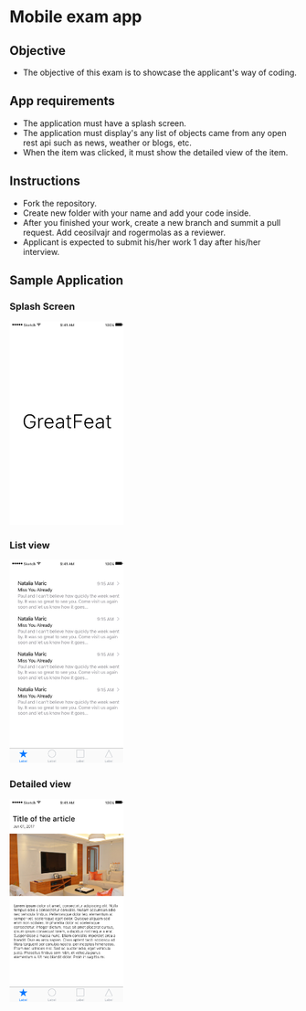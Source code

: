 # Mobile exam app

## Objective

- The objective of this exam is to showcase the applicant's way of coding.

## App requirements

- The application must have a splash screen.
- The application must display's any list of objects came from any open rest api such as news, weather or blogs, etc.
- When the item was clicked, it must show the detailed view of the item.

## Instructions

- Fork the repository.
- Create new folder with your name and add your code inside.
- After you finished your work, create a new branch and summit a pull request. Add ceosilvajr and rogermolas as a reviewer.
- Applicant is expected to submit his/her work 1 day after his/her interview.

## Sample Application

### Splash Screen
<img src="art/splash_screen.png" alt="phone image" width="200px" />

### List view 
<img src="art/list_view.png" alt="phone image" width="200px" />

### Detailed view 
<img src="art/detailed_view.png" alt="phone image" width="200px" />
